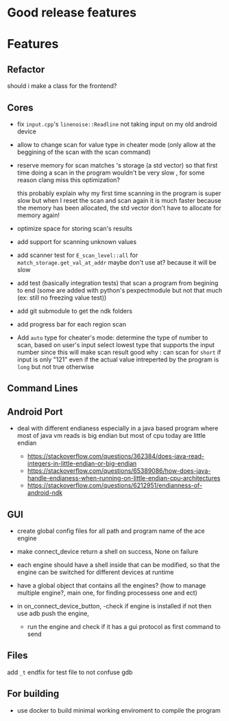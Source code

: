 # Good release features
  
# Features

## Refactor

should i make a class for the frontend?

## Cores
- fix  `input.cpp`'s  `linenoise::Readline` not taking input on
  my old android device 
- allow to change scan for value type in cheater mode
  (only allow at the beggining of the scan with the scan command)
  
- reserve memory for scan matches 's storage (a std vector)
  so that first time doing a scan in the program
  wouldn't be very slow , for some reason
  clang miss this optimization?

  this probably explain why my first time scanning
  in the program is super slow but when I 
  reset the scan and scan again it is much faster
  because the memory has been allocated, the std vector
  don't have to allocate for memory again!

- optimize space for storing scan's results

- add support for scanning unknown values

- add scanner test for `E_scan_level::all`
  for `match_storage.get_val_at_addr`
  maybe don't use at? because it will be slow

- add test (basically integration tests) 
  that scan a program from begining to end
  (some are added with python's pexpectmodule
   but not that much (ex: still no freezing value test))

- add git submodule to get the ndk folders

- add progress bar for each region scan


- Add `auto` type for cheater's mode:
  determine the type of number to scan, based on user's input
  select lowest type that supports the input number 
  since this will make scan result good
  why : 
  can scan for `short` if input is only "121" even
  if the actual value intreperted by the program is `long`
  but not true otherwise

## Command Lines
## Android Port

- deal with different endianess especially in a java based program
  where most of java vm reads is big endian but most of cpu today are 
  little endian

	- https://stackoverflow.com/questions/362384/does-java-read-integers-in-little-endian-or-big-endian
	- https://stackoverflow.com/questions/65389086/how-does-java-handle-endianess-when-running-on-little-endian-cpu-architectures
	- https://stackoverflow.com/questions/6212951/endianness-of-android-ndk

## GUI

- create global config files for
  all path and program name
  of the ace engine

- make connect_device return a shell
  on success, None on failure

- each engine should have a shell inside
  that can be modified, so that the engine
  can be switched for different devices at runtime

- have a global object that contains all the engines?
  (how to manage multiple engine?, main one, for finding 
   processess one and ect)

- in on_connect_device_button, 
	-check if engine is installed
  	 if not then use adb push the engine,
	- run the engine and check if it has
	  a gui protocol as first command to send


## Files
add `_t` endfix for test file
to not confuse gdb
## For building
- use docker to build minimal working
  enviroment to compile the program
  

